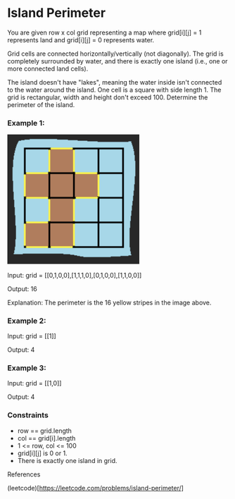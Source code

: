 # Island Perimeter

You are given row x col grid representing a map where grid[i][j] = 1 represents land and grid[i][j] = 0 represents water.

Grid cells are connected horizontally/vertically (not diagonally). The grid is completely surrounded by water, and there is exactly one island (i.e., one or more connected land cells).

The island doesn't have "lakes", meaning the water inside isn't connected to the water around the island. One cell is a square with side length 1. The grid is rectangular, width and height don't exceed 100. Determine the perimeter of the island.

<h3>Example 1:</h3>

<img width=300px src="island.png">

Input: grid = [[0,1,0,0],[1,1,1,0],[0,1,0,0],[1,1,0,0]]

Output: 16

Explanation: The perimeter is the 16 yellow stripes in the image above.

<h3>Example 2:</h3>

Input: grid = [[1]]

Output: 4

<h3>Example 3:</h3>

Input: grid = [[1,0]]

Output: 4
 

<h3>Constraints</h3>

- row == grid.length
- col == grid[i].length
- 1 <= row, col <= 100
- grid[i][j] is 0 or 1.
- There is exactly one island in grid.

References

(leetcode)[https://leetcode.com/problems/island-perimeter/]
